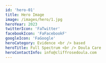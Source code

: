 ```yaml
---
id: 'hero-01'
title: Hero Image
image: /images/hero/1.jpg
heroYear: 2023
twitterIcon: 'FaTwitter'
facebookIcon: 'FaFacebookF'
googleIcon: 'FaGoogle'
heroCategory: Evidence <br /> based
heroTitle: Full Spectrum <br /> Doula Care
heroContactInfo: info@cliffrosedoula.com
---
```

